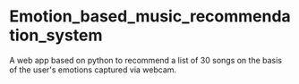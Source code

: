# Emotion_based_music_recommendation_system
A web app based on python to recommend a list of 30 songs on the basis of the user's emotions captured via webcam.
